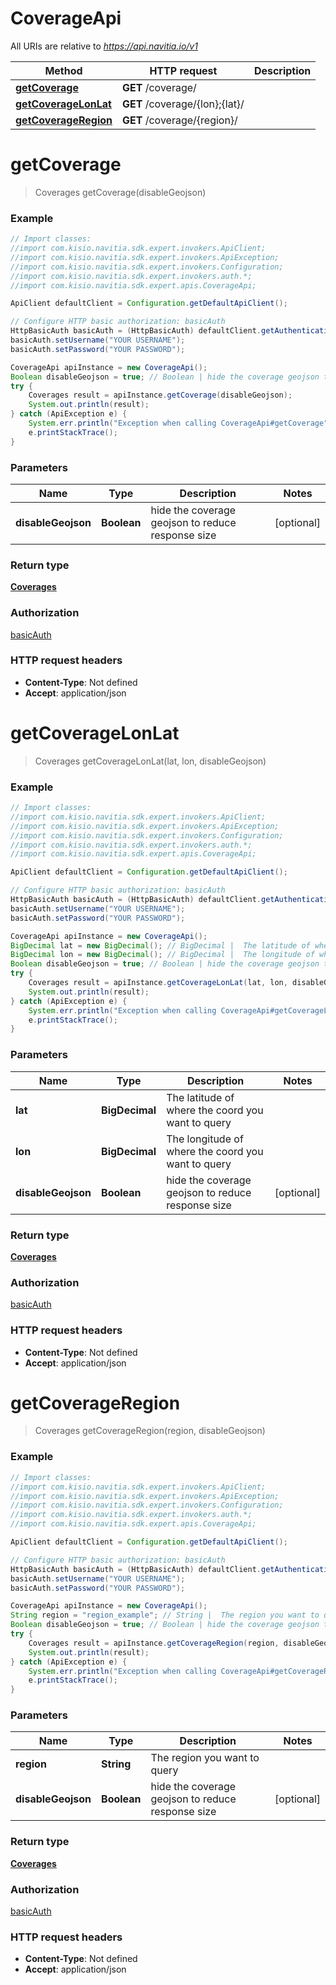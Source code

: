 # CoverageApi

All URIs are relative to *https://api.navitia.io/v1*

Method | HTTP request | Description
------------- | ------------- | -------------
[**getCoverage**](CoverageApi.md#getCoverage) | **GET** /coverage/ | 
[**getCoverageLonLat**](CoverageApi.md#getCoverageLonLat) | **GET** /coverage/{lon};{lat}/ | 
[**getCoverageRegion**](CoverageApi.md#getCoverageRegion) | **GET** /coverage/{region}/ | 


<a name="getCoverage"></a>
# **getCoverage**
> Coverages getCoverage(disableGeojson)



### Example
```java
// Import classes:
//import com.kisio.navitia.sdk.expert.invokers.ApiClient;
//import com.kisio.navitia.sdk.expert.invokers.ApiException;
//import com.kisio.navitia.sdk.expert.invokers.Configuration;
//import com.kisio.navitia.sdk.expert.invokers.auth.*;
//import com.kisio.navitia.sdk.expert.apis.CoverageApi;

ApiClient defaultClient = Configuration.getDefaultApiClient();

// Configure HTTP basic authorization: basicAuth
HttpBasicAuth basicAuth = (HttpBasicAuth) defaultClient.getAuthentication("basicAuth");
basicAuth.setUsername("YOUR USERNAME");
basicAuth.setPassword("YOUR PASSWORD");

CoverageApi apiInstance = new CoverageApi();
Boolean disableGeojson = true; // Boolean | hide the coverage geojson to reduce response size
try {
    Coverages result = apiInstance.getCoverage(disableGeojson);
    System.out.println(result);
} catch (ApiException e) {
    System.err.println("Exception when calling CoverageApi#getCoverage");
    e.printStackTrace();
}
```

### Parameters

Name | Type | Description  | Notes
------------- | ------------- | ------------- | -------------
 **disableGeojson** | **Boolean**| hide the coverage geojson to reduce response size | [optional]

### Return type

[**Coverages**](Coverages.md)

### Authorization

[basicAuth](../README.md#basicAuth)

### HTTP request headers

 - **Content-Type**: Not defined
 - **Accept**: application/json

<a name="getCoverageLonLat"></a>
# **getCoverageLonLat**
> Coverages getCoverageLonLat(lat, lon, disableGeojson)



### Example
```java
// Import classes:
//import com.kisio.navitia.sdk.expert.invokers.ApiClient;
//import com.kisio.navitia.sdk.expert.invokers.ApiException;
//import com.kisio.navitia.sdk.expert.invokers.Configuration;
//import com.kisio.navitia.sdk.expert.invokers.auth.*;
//import com.kisio.navitia.sdk.expert.apis.CoverageApi;

ApiClient defaultClient = Configuration.getDefaultApiClient();

// Configure HTTP basic authorization: basicAuth
HttpBasicAuth basicAuth = (HttpBasicAuth) defaultClient.getAuthentication("basicAuth");
basicAuth.setUsername("YOUR USERNAME");
basicAuth.setPassword("YOUR PASSWORD");

CoverageApi apiInstance = new CoverageApi();
BigDecimal lat = new BigDecimal(); // BigDecimal |  The latitude of where the coord you want to query
BigDecimal lon = new BigDecimal(); // BigDecimal |  The longitude of where the coord you want to query
Boolean disableGeojson = true; // Boolean | hide the coverage geojson to reduce response size
try {
    Coverages result = apiInstance.getCoverageLonLat(lat, lon, disableGeojson);
    System.out.println(result);
} catch (ApiException e) {
    System.err.println("Exception when calling CoverageApi#getCoverageLonLat");
    e.printStackTrace();
}
```

### Parameters

Name | Type | Description  | Notes
------------- | ------------- | ------------- | -------------
 **lat** | **BigDecimal**|  The latitude of where the coord you want to query |
 **lon** | **BigDecimal**|  The longitude of where the coord you want to query |
 **disableGeojson** | **Boolean**| hide the coverage geojson to reduce response size | [optional]

### Return type

[**Coverages**](Coverages.md)

### Authorization

[basicAuth](../README.md#basicAuth)

### HTTP request headers

 - **Content-Type**: Not defined
 - **Accept**: application/json

<a name="getCoverageRegion"></a>
# **getCoverageRegion**
> Coverages getCoverageRegion(region, disableGeojson)



### Example
```java
// Import classes:
//import com.kisio.navitia.sdk.expert.invokers.ApiClient;
//import com.kisio.navitia.sdk.expert.invokers.ApiException;
//import com.kisio.navitia.sdk.expert.invokers.Configuration;
//import com.kisio.navitia.sdk.expert.invokers.auth.*;
//import com.kisio.navitia.sdk.expert.apis.CoverageApi;

ApiClient defaultClient = Configuration.getDefaultApiClient();

// Configure HTTP basic authorization: basicAuth
HttpBasicAuth basicAuth = (HttpBasicAuth) defaultClient.getAuthentication("basicAuth");
basicAuth.setUsername("YOUR USERNAME");
basicAuth.setPassword("YOUR PASSWORD");

CoverageApi apiInstance = new CoverageApi();
String region = "region_example"; // String |  The region you want to query
Boolean disableGeojson = true; // Boolean | hide the coverage geojson to reduce response size
try {
    Coverages result = apiInstance.getCoverageRegion(region, disableGeojson);
    System.out.println(result);
} catch (ApiException e) {
    System.err.println("Exception when calling CoverageApi#getCoverageRegion");
    e.printStackTrace();
}
```

### Parameters

Name | Type | Description  | Notes
------------- | ------------- | ------------- | -------------
 **region** | **String**|  The region you want to query |
 **disableGeojson** | **Boolean**| hide the coverage geojson to reduce response size | [optional]

### Return type

[**Coverages**](Coverages.md)

### Authorization

[basicAuth](../README.md#basicAuth)

### HTTP request headers

 - **Content-Type**: Not defined
 - **Accept**: application/json

